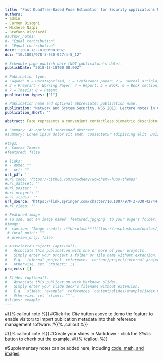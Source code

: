 ```yaml
---
title: "Fast QuadTree-Based Pose Estimation for Security Applications Using Face Biometrics"
authors:
- admin
- Carmen Bisogni
- Michele Nappi
- Stefano Ricciardi 
#author_notes:
#- "Equal contribution"
#- "Equal contribution"
date: "2018-12-18T00:00:00Z"
doi: "10.1007/978-3-030-02744-5_12"

# Schedule page publish date (NOT publication's date).
publishDate: "2018-12-18T00:00:00Z"

# Publication type.
# Legend: 0 = Uncategorized; 1 = Conference paper; 2 = Journal article;
# 3 = Preprint / Working Paper; 4 = Report; 5 = Book; 6 = Book section;
# 7 = Thesis; 8 = Patent
publication_types: ["1"]

# Publication name and optional abbreviated publication name.
publication: "Network and System Security. NSS 2018. Lecture Notes in Computer Science(), vol 11058. Springer, Cham."
publication_short: ""

abstract: Face represents a convenient contactless biometric descriptor, currently exploited in a wide range of security applications, though its performance may be considerably affected by subject's pose variations with respect to enrolment pose. This issue is particularly challenging whether the face image is acquired in uncontrolled conditions, or it is extracted from video sequence, the latter representing a more and more frequent case given the huge diffusion of audiovisual content on the internet. To this regard, in this paper, a pose estimation method aimed at rapidly evaluating face rotations is presented. The proposed approach exploits a novel adaptation of quad-tree data structure to achieve an approximate estimate of face's yaw/pitch angles, enabling to select the face image most compliant to the stored template. Preliminary results confirm the efficiency of the proposed method, that provides a more than halved computing time with respect to the state of the art with further improvement margins.

# Summary. An optional shortened abstract.
#summary: Lorem ipsum dolor sit amet, consectetur adipiscing elit. Duis posuere tellus ac convallis placerat. Proin tincidunt magna sed ex sollicitudin condimentum.

#tags:
#- Source Themes
#featured: false

# links:
# - name: ""
#   url: ""
url_pdf: ''
#url_code: 'https://github.com/wowchemy/wowchemy-hugo-themes'
#url_dataset: ''
#url_poster: ''
#url_project: ''
#url_slides: ''
url_source: 'https://link.springer.com/chapter/10.1007/978-3-030-02744-5_12'
#url_video: ''

# Featured image
# To use, add an image named `featured.jpg/png` to your page's folder. 
#image:
#  caption: 'Image credit: [**Unsplash**](https://unsplash.com/photos/jdD8gXaTZsc)'
 # focal_point: ""
 # preview_only: false

# Associated Projects (optional).
#   Associate this publication with one or more of your projects.
#   Simply enter your project's folder or file name without extension.
#   E.g. `internal-project` references `content/project/internal-project/index.md`.
#   Otherwise, set `projects: []`.
projects: []

# Slides (optional).
#   Associate this publication with Markdown slides.
#   Simply enter your slide deck's filename without extension.
#   E.g. `slides: "example"` references `content/slides/example/index.md`.
#   Otherwise, set `slides: ""`.
#slides: example
---
```


#{{% callout note %}}
#Click the *Cite* button above to demo the feature to enable visitors to import publication metadata into their reference management software.
#{{% /callout %}}

#{{% callout note %}}
#Create your slides in Markdown - click the *Slides* button to check out the example.
#{{% /callout %}}

#Supplementary notes can be added here, including [code, math, and images](https://wowchemy.com/docs/writing-markdown-latex/).
